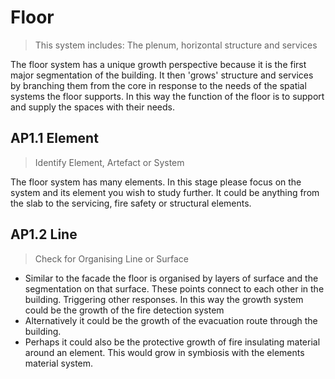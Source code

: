 # Floor

>This system includes: The plenum, horizontal structure and services

The floor system has a unique growth perspective because it is the first major segmentation of the building. It then 'grows' structure and services by branching them from the core in response to the needs of the spatial systems the floor supports. In this way the function of the floor is to support and supply the spaces with their needs.

## AP1.1 Element
> Identify Element, Artefact or System

The floor system has many elements. In this stage please focus on the system and its element you wish to study further. It could be anything from the slab to the servicing, fire safety or structural elements.

## AP1.2 Line
> Check for Organising Line or Surface

* Similar to the facade the floor is organised by layers of surface and the segmentation on that surface. These points connect to each other in the building. Triggering other responses. In this way the growth system could be the growth of the fire detection system
* Alternatively it could be the growth of the evacuation route through the building.
* Perhaps it could also be the protective growth of fire insulating material around an element. This would grow in symbiosis with the elements material system.
<!--
## AP1.3 Segments
> Identify Segments or Zones

* this could be the fire compartments in a building
* segments of an evacuation route..
* the sequence of fire detection, alert and sprinkling in a building.

## AP1.4 Scope
> Define the Scope of the Study

Next you should scope your investigation of the fire compartments / evacuation route or detection sequence. This is up to you to define.

## AP1.5 Features
> Identify Features

Here you need to identify the features for each of the fire compartments / evacuation route or detection sequence that are in the scope of your study. 

-->
